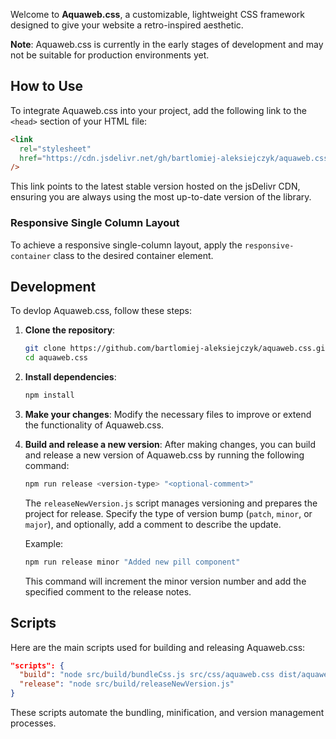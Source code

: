Welcome to **Aquaweb.css**, a customizable, lightweight CSS framework designed to give your website a retro-inspired aesthetic.

**Note**: Aquaweb.css is currently in the early stages of development and may not be suitable for production environments yet.

## How to Use

To integrate Aquaweb.css into your project, add the following link to the `<head>` section of your HTML file:

```html
<link
  rel="stylesheet"
  href="https://cdn.jsdelivr.net/gh/bartlomiej-aleksiejczyk/aquaweb.css@0.3.0/dist/aquaweb.min.css"
/>
```

This link points to the latest stable version hosted on the jsDelivr CDN, ensuring you are always using the most up-to-date version of the library.

### Responsive Single Column Layout

To achieve a responsive single-column layout, apply the `responsive-container` class to the desired container element.

## Development

To devlop Aquaweb.css, follow these steps:

1. **Clone the repository**:

   ```bash
   git clone https://github.com/bartlomiej-aleksiejczyk/aquaweb.css.git
   cd aquaweb.css
   ```

2. **Install dependencies**:

   ```bash
   npm install
   ```

3. **Make your changes**: Modify the necessary files to improve or extend the functionality of Aquaweb.css.

4. **Build and release a new version**: After making changes, you can build and release a new version of Aquaweb.css by running the following command:

   ```bash
   npm run release <version-type> "<optional-comment>"
   ```

   The `releaseNewVersion.js` script manages versioning and prepares the project for release. Specify the type of version bump (`patch`, `minor`, or `major`), and optionally, add a comment to describe the update.

   Example:

   ```bash
   npm run release minor "Added new pill component"
   ```

   This command will increment the minor version number and add the specified comment to the release notes.

## Scripts

Here are the main scripts used for building and releasing Aquaweb.css:

```json
"scripts": {
  "build": "node src/build/bundleCss.js src/css/aquaweb.css dist/aquaweb.min.css true",
  "release": "node src/build/releaseNewVersion.js"
}
```

These scripts automate the bundling, minification, and version management processes.
